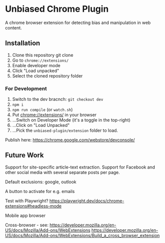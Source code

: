 # Unbiased Chrome Plugin

A chrome browser extension for detecting bias and manipulation in web content.

## Installation

1. Clone this repository
	git clone 
2. Go to `chrome://extensions/`
3. Enable developer mode
4. Click "Load unpacked"
5. Select the cloned repository folder

### For Development

1. Switch to the dev bracnch: `git checkout dev`
2. `npm i`
3. `npm run compile` (or `watch.sh`)
4. Put <chrome://extensions/> in your browser
5. ...Switch on Developer Mode (it's a toggle in the top-right)
6. ...Click on "Load Unpacked"
7. ...Pick the `unbiased-plugin/extension` folder to load.

Publish here: https://chrome.google.com/webstore/devconsole/

## Future Work

Support for site-specific article-text extraction.
Support for Facebook and other social media with several separate posts per page.

Default exclusions: google, outlook

A button to activate for e.g. emails

Test with Playwright?
https://playwright.dev/docs/chrome-extensions#headless-mode

Mobile app browser

Cross-browser - see: 
https://developer.mozilla.org/en-US/docs/Mozilla/Add-ons/WebExtensions
https://developer.mozilla.org/en-US/docs/Mozilla/Add-ons/WebExtensions/Build_a_cross_browser_extension

